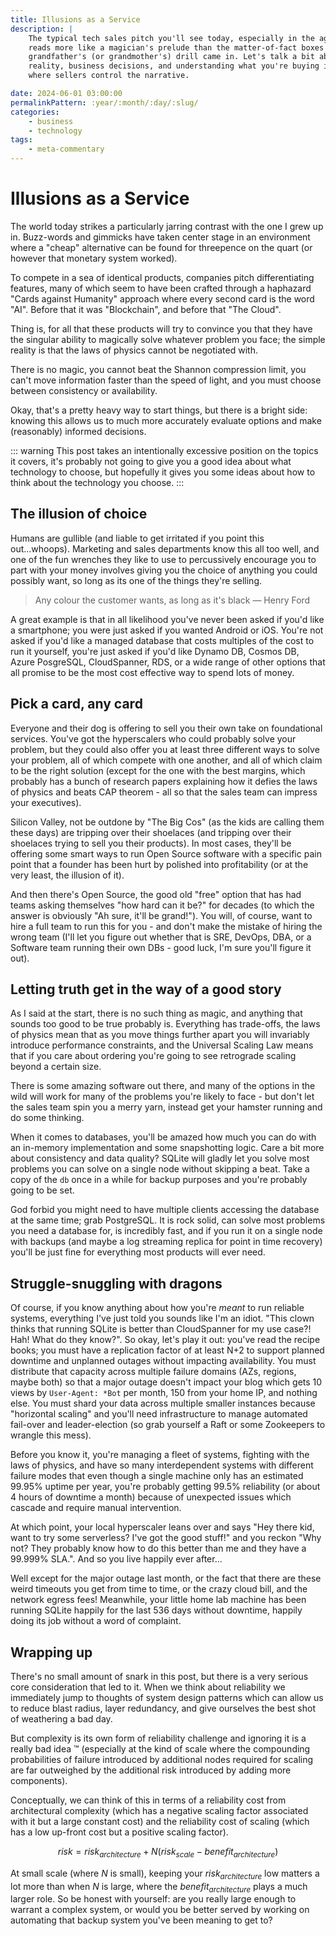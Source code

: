 ```yaml
---
title: Illusions as a Service
description: |
    The typical tech sales pitch you'll see today, especially in the age of AI,
    reads more like a magician's prelude than the matter-of-fact boxes your
    grandfather's (or grandmother's) drill came in. Let's talk a bit about
    reality, business decisions, and understanding what you're buying in a world
    where sellers control the narrative.

date: 2024-06-01 03:00:00
permalinkPattern: :year/:month/:day/:slug/
categories:
    - business
    - technology
tags:
    - meta-commentary
---
```


# Illusions as a Service
The world today strikes a particularly jarring contrast with the one I grew up
in. Buzz-words and gimmicks have taken center stage in an environment where a
"cheap" alternative can be found for threepence on the quart (or however that
monetary system worked).

To compete in a sea of identical products, companies pitch differentiating
features, many of which seem to have been crafted through a haphazard "Cards
against Humanity" approach where every second card is the word "AI". Before that
it was "Blockchain", and before that "The Cloud".

Thing is, for all that these products will try to convince you that they have
the singular ability to magically solve whatever problem you face; the simple
reality is that the laws of physics cannot be negotiated with.

There is no magic, you cannot beat the Shannon compression limit, you can't
move information faster than the speed of light, and you must choose between
consistency or availability.

<!-- more -->

Okay, that's a pretty heavy way to start things, but there is a bright side:
knowing this allows us to much more accurately evaluate options and make
(reasonably) informed decisions.

::: warning
This post takes an intentionally excessive position on the topics it covers,
it's probably not going to give you a good idea about what technology to choose,
but hopefully it gives you some ideas about how to think about the technology
you choose.
:::

## The illusion of choice
Humans are gullible (and liable to get irritated if you point this out...whoops).
Marketing and sales departments know this all too well, and one of the fun
wrenches they like to use to percussively encourage you to part with your money
involves giving you the choice of anything you could possibly want, so long as
its one of the things they're selling.

> Any colour the customer wants, as long as it's black &mdash; Henry Ford

A great example is that in all likelihood you've never been asked if you'd like
a smartphone; you were just asked if you wanted Android or iOS. You're not asked
if you'd like a managed database that costs multiples of the cost to run it
yourself, you're just asked if you'd like Dynamo DB, Cosmos DB, Azure PosgreSQL,
CloudSpanner, RDS, or a wide range of other options that all promise to be the
most cost effective way to spend lots of money.

## Pick a card, any card
Everyone and their dog is offering to sell you their own take on foundational services.
You've got the hyperscalers who could probably solve your problem, but they could also
offer you at least three different ways to solve your problem, all of which compete with
one another, and all of which claim to be the right solution (except for the one with the
best margins, which probably has a bunch of research papers explaining how it defies the
laws of physics and beats CAP theorem - all so that the sales team can impress your executives).

Silicon Valley, not be outdone by "The Big Cos" (as the kids are calling them these days)
are tripping over their shoelaces (and tripping over their shoelaces trying to sell you their products).
In most cases, they'll be offering some smart ways to run Open Source software with a specific
pain point that a founder has been hurt by polished into profitability (or at the very least,
the illusion of it).

And then there's Open Source, the good old "free" option that has had teams asking themselves
"how hard can it be?" for decades (to which the answer is obviously "Ah sure, it'll be grand!").
You will, of course, want to hire a full team to run this for you - and don't make the mistake
of hiring the wrong team (I'll let you figure out whether that is SRE, DevOps, DBA, or a
Software team running their own DBs - good luck, I'm sure you'll figure it out).

## Letting truth get in the way of a good story
As I said at the start, there is no such thing as magic, and anything that sounds too good to
be true probably is. Everything has trade-offs, the laws of physics mean that as you move things
further apart you will invariably introduce performance constraints, and the Universal Scaling Law
means that if you care about ordering you're going to see retrograde scaling beyond a certain size.

There is some amazing software out there, and many of the options in the wild will work for many
of the problems you're likely to face - but don't let the sales team spin you a merry yarn, instead
get your hamster running and do some thinking.

When it comes to databases, you'll be amazed how much you can do with an in-memory implementation
and some snapshotting logic. Care a bit more about consistency and data quality? SQLite will gladly
let you solve most problems you can solve on a single node without skipping a beat. Take a copy of
the `db` once in a while for backup purposes and you're probably going to be set.

God forbid you might need to have multiple clients accessing the database at the same time; grab PostgreSQL.
It is rock solid, can solve most problems you need a database for, is incredibly fast, and if you run it on
a single node with backups (and maybe a log streaming replica for point in time recovery) you'll be just
fine for everything most products will ever need.

## Struggle-snuggling with dragons
Of course, if you know anything about how you're *meant* to run reliable systems, everything I've just told
you sounds like I'm an idiot. "This clown thinks that running SQLite is better than CloudSpanner for my use case?! Hah!
What do they know?". So okay, let's play it out: you've read the recipe books; you must have a replication factor of
at least N+2 to support planned downtime and unplanned outages without impacting availability. You must distribute
that capacity across multiple failure domains (AZs, regions, maybe both) so that a major outage doesn't impact your
blog which gets 10 views by `User-Agent: *Bot` per month, 150 from your home IP, and nothing else. You must shard your
data across multiple smaller instances because "horizontal scaling" and you'll need infrastructure to manage automated
fail-over and leader-election (so grab yourself a Raft or some Zookeepers to wrangle this mess).

Before you know it, you're managing a fleet of systems, fighting with the laws of physics, and have so many
interdependent systems with different failure modes that even though a single machine only has an estimated 99.95%
uptime per year, you're probably getting 99.5% reliability (or about 4 hours of downtime a month) because of unexpected
issues which cascade and require manual intervention.

At which point, your local hyperscaler leans over and says "Hey there kid, want to try some serverless? I've got the
good stuff!" and you reckon "Why not? They probably know how to do this better than me and they have a 99.999% SLA.".
And so you live happily ever after...

Well except for the major outage last month, or the fact that there are these weird timeouts you get from time to time,
or the crazy cloud bill, and the network egress fees! Meanwhile, your little home lab machine has been running SQLite
happily for the last 536 days without downtime, happily doing its job without a word of complaint.

## Wrapping up
There's no small amount of snark in this post, but there is a very serious core consideration that led to it. When we
think about reliability we immediately jump to thoughts of system design patterns which can allow us to reduce blast
radius, layer redundancy, and give ourselves the best shot of weathering a bad day.

But complexity is its own form of reliability challenge and ignoring it is a really bad idea :tm:
(especially at the kind of scale where the compounding probabilities of failure introduced by additional nodes
required for scaling are far outweighed by the additional risk introduced by adding more components).

Conceptually, we can think of this in terms of a reliability cost from architectural complexity (which has a negative
scaling factor associated with it but a large constant cost) and the reliability cost of scaling (which has a low
up-front cost but a positive scaling factor).

$$ risk = risk_{architecture} + N (risk_{scale} - benefit_{architecture}) $$

At small scale (where $N$ is small), keeping your $risk_{architecture}$ low matters a lot more than when $N$ is large,
where the $benefit_{architecture}$ plays a much larger role. So be honest with yourself: are you really large enough to
warrant a complex system, or would you be better served by working on automating that backup system you've been meaning
to get to?

